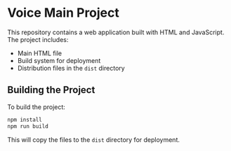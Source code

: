 # Voice Main Project

This repository contains a web application built with HTML and JavaScript. The project includes:

- Main HTML file
- Build system for deployment
- Distribution files in the `dist` directory

## Building the Project

To build the project:

```bash
npm install
npm run build
```

This will copy the files to the `dist` directory for deployment.